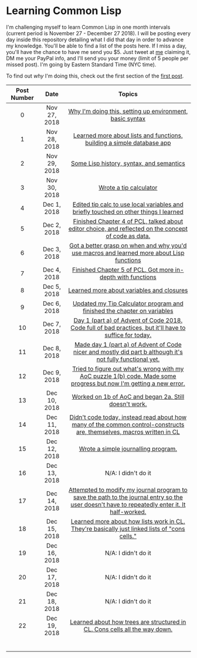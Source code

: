 # Learning Common Lisp

I'm challenging myself to learn Common Lisp in one month intervals (current period is November 27 - December 27 2018). I will be posting every day inside this repository detailing what I did that day in order to advance my knowledge. You'll be able to find a list of the posts here. If I miss a day, you'll have the chance to have me send you $5. Just tweet at [me](https://twitter.com/TomLisankie) claiming it, DM me your PayPal info, and I'll send you your money (limit of 5 people per missed post). I'm going by Eastern Standard Time (NYC time).

To find out *why* I'm doing this, check out the first section of the [first post](posts/Nov2018/27.md).

| Post Number |     Date     |                            Topics                            |
| :---------: | :----------: | :----------------------------------------------------------: |
|      0      | Nov 27, 2018 | [Why I'm doing this, setting up environment, basic syntax](posts/Nov2018/27.md) |
|      1      | Nov 28, 2018 | [Learned more about lists and functions, building a simple database app](posts/Nov2018/28.md) |
|      2      | Nov 29, 2018 | [Some Lisp history, syntax, and semantics](posts/Nov2018/29.md) |
|      3      | Nov 30, 2018 |        [Wrote a tip calculator](posts/Nov2018/30.md)         |
|      4      | Dec 1, 2018  | [Edited tip calc to use local variables and briefly touched on other things I learned](posts/Dec2018/1.md) |
|      5      | Dec 2, 2018  | [Finished Chapter 4 of PCL, talked about editor choice, and reflected on the concept of code as data.](posts/Dec2018/2.md) |
|      6      | Dec 3, 2018  | [Got a better grasp on when and why you'd use macros and learned more about Lisp functions](posts/Dec2018/3.md) |
|      7      | Dec 4, 2018  | [Finished Chapter 5 of PCL. Got more in-depth with functions](posts/Dec2018/4.md) |
|      8      | Dec 5, 2018  | [Learned more about variables and closures](posts/Dec2018/5.md) |
|      9      | Dec 6, 2018  | [Updated my Tip Calculator program and finished the chapter on variables](posts/Dec2018/6.md) |
|     10      | Dec 7, 2018  | [Day 1 (part a) of Advent of Code 2018. Code full of bad practices, but it'll have to suffice for today.](posts/Dec2018/7.md) |
|     11      | Dec 8, 2018  | [Made day 1 (part a) of Advent of Code nicer and mostly did part b although it's not fully functional yet.](posts/Dec2018/8.md) |
|     12      | Dec 9, 2018  | [Tried to figure out what's wrong with my AoC puzzle 1(b) code. Made some progress but now I'm getting a new error.](posts/Dec2018/9.md) |
|     13      | Dec 10, 2018 | [Worked on 1b of AoC and began 2a. Still doesn't work.](posts/Dec2018/10.md) |
|     14      | Dec 11, 2018 | [Didn't code today, instead read about how many of the common control-constructs are, themselves, macros written in CL](posts/Dec2018/11.md) |
|     15      | Dec 12, 2018 |  [Wrote a simple journalling program.](posts/Dec2018/12.md)  |
|     16      | Dec 13, 2018 |                     N/A: I didn't do it                      |
|     17      | Dec 14, 2018 | [Attempted to modify my journal program to save the path to the journal entry so the user doesn't have to repeatedly enter it. It half-worked.](posts/Dec2018/14.md) |
|     18      | Dec 15, 2018 | [Learned more about how lists work in CL. They're basically just linked lists of "cons cells."](posts/Dec2018/15.md) |
|     19      | Dec 16, 2018 |                     N/A: I didn't do it                      |
|     20      | Dec 17, 2018 |                     N/A: I didn't do it                      |
|     21      | Dec 18, 2018 |                     N/A: I didn't do it                      |
|     22      | Dec 19, 2018 | [Learned about how trees are structured in CL. Cons cells all the way down.](posts/Dec2018/19.md) |
|             |              |                                                              |
|             |              |                                                              |
|             |              |                                                              |
|             |              |                                                              |
|             |              |                                                              |
|             |              |                                                              |

